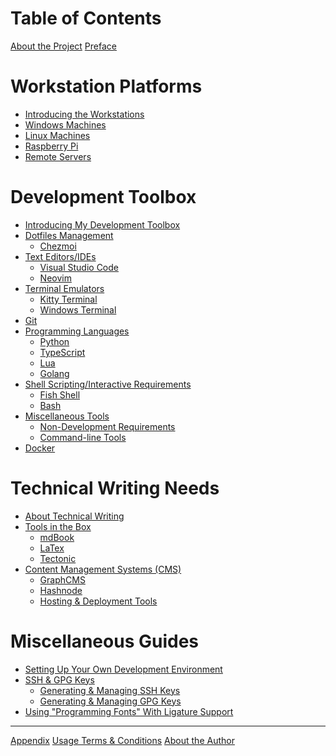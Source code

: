 # Table of Contents

<!-- markdownlint-disable -->

[About the Project](about-project.md)
[Preface](preface.md)

# Workstation Platforms

  - [Introducing the Workstations](workstations/README.md)
  - [Windows Machines](workstations/windows-machines.md)
  - [Linux Machines](workstations/unix-machines.md)
  - [Raspberry Pi]()
  - [Remote Servers]()

# Development Toolbox

- [Introducing My Development Toolbox](toolbox/README.md)
- [Dotfiles Management](dotfiles/README.md)
  - [Chezmoi](dotfiles/chezmoi-dotfiles-management.md)
- [Text Editors/IDEs]()
  - [Visual Studio Code](toolbox/vscode-configurations.md)
  - [Neovim](toolbox/neovim-configurations.md)
- [Terminal Emulators](terminals/README.md)
  - [Kitty Terminal](terminals/kitty.md)
  - [Windows Terminal](terminals/windows-terminal.md)
- [Git](git/git-version-control-configurations.md)
- [Programming Languages](programming-languages/README.md)
  - [Python](programming-languages/python.md)
  - [TypeScript](programming-languages/typescript.md)
  - [Lua]()
  - [Golang]()
- [Shell Scripting/Interactive Requirements](shell-scripting/README.md)
  - [Fish Shell](shell-scripting/fish.md)
  - [Bash](shell-scripting/bash.md)
- [Miscellaneous Tools](miscellaneous/README.md)
  - [Non-Development Requirements]()
  - [Command-line Tools]()
- [Docker]()

# Technical Writing Needs

- [About Technical Writing]()
- [Tools in the Box]()
  - [mdBook]()
  - [LaTex]()
  - [Tectonic]()
- [Content Management Systems (CMS)]()
  - [GraphCMS]()
  - [Hashnode]()
  - [Hosting & Deployment Tools]()

# Miscellaneous Guides

- [Setting Up Your Own Development Environment]()
- [SSH & GPG Keys](managing-ssh-and-gpg-keys/README.md)
  - [Generating & Managing SSH Keys](managing-ssh-and-gpg-keys/generating-and-managing-ssh-keys.md)
  - [Generating & Managing GPG Keys](managing-ssh-and-gpg-keys/generating-and-managing-gpg-keys.md)
- [Using "Programming Fonts" With Ligature Support]()

---

[Appendix](appendix.md)
[Usage Terms & Conditions](terms-and-conditions.md)
[About the Author](about-jarmos.md)

<!-- markdownlint-restore -->
